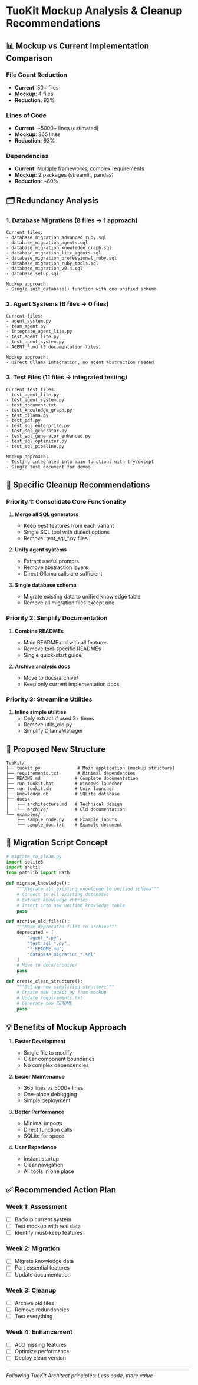 # TuoKit Mockup Analysis & Cleanup Recommendations

## 📊 Mockup vs Current Implementation Comparison

### File Count Reduction
- **Current**: 50+ files
- **Mockup**: 4 files
- **Reduction**: 92%

### Lines of Code
- **Current**: ~5000+ lines (estimated)
- **Mockup**: 365 lines
- **Reduction**: 93%

### Dependencies
- **Current**: Multiple frameworks, complex requirements
- **Mockup**: 2 packages (streamlit, pandas)
- **Reduction**: ~80%

## 🗂️ Redundancy Analysis

### 1. Database Migrations (8 files → 1 approach)
```
Current files:
- database_migration_advanced_ruby.sql
- database_migration_agents.sql
- database_migration_knowledge_graph.sql
- database_migration_lite_agents.sql
- database_migration_professional_ruby.sql
- database_migration_ruby_tools.sql
- database_migration_v0.4.sql
- database_setup.sql

Mockup approach:
- Single init_database() function with one unified schema
```

### 2. Agent Systems (6 files → 0 files)
```
Current files:
- agent_system.py
- team_agent.py
- integrate_agent_lite.py
- test_agent_lite.py
- test_agent_system.py
- AGENT_*.md (5 documentation files)

Mockup approach:
- Direct Ollama integration, no agent abstraction needed
```

### 3. Test Files (11 files → integrated testing)
```
Current test files:
- test_agent_lite.py
- test_agent_system.py
- test_document.txt
- test_knowledge_graph.py
- test_ollama.py
- test_pdf.py
- test_sql_enterprise.py
- test_sql_generator.py
- test_sql_generator_enhanced.py
- test_sql_optimizer.py
- test_sql_pipeline.py

Mockup approach:
- Testing integrated into main functions with try/except
- Single test document for demos
```
## 🎯 Specific Cleanup Recommendations

### Priority 1: Consolidate Core Functionality
1. **Merge all SQL generators**
   - Keep best features from each variant
   - Single SQL tool with dialect options
   - Remove: test_sql_*.py files

2. **Unify agent systems**
   - Extract useful prompts
   - Remove abstraction layers
   - Direct Ollama calls are sufficient

3. **Single database schema**
   - Migrate existing data to unified knowledge table
   - Remove all migration files except one

### Priority 2: Simplify Documentation
1. **Combine READMEs**
   - Main README.md with all features
   - Remove tool-specific READMEs
   - Single quick-start guide

2. **Archive analysis docs**
   - Move to docs/archive/
   - Keep only current implementation docs

### Priority 3: Streamline Utilities
1. **Inline simple utilities**
   - Only extract if used 3+ times
   - Remove utils_old.py
   - Simplify OllamaManager

## 📁 Proposed New Structure

```
TuoKit/
├── tuokit.py              # Main application (mockup structure)
├── requirements.txt       # Minimal dependencies
├── README.md             # Complete documentation
├── run_tuokit.bat        # Windows launcher
├── run_tuokit.sh         # Unix launcher
├── knowledge.db          # SQLite database
├── docs/
│   ├── architecture.md   # Technical design
│   └── archive/          # Old documentation
└── examples/
    ├── sample_code.py    # Example inputs
    └── sample_doc.txt    # Example document
```

## 🔧 Migration Script Concept

```python
# migrate_to_clean.py
import sqlite3
import shutil
from pathlib import Path

def migrate_knowledge():
    """Migrate all existing knowledge to unified schema"""
    # Connect to all existing databases
    # Extract knowledge entries
    # Insert into new unified knowledge table
    pass

def archive_old_files():
    """Move deprecated files to archive"""
    deprecated = [
        "agent_*.py",
        "test_sql_*.py", 
        "*_README.md",
        "database_migration_*.sql"
    ]
    # Move to docs/archive/
    pass

def create_clean_structure():
    """Set up new simplified structure"""
    # Create new tuokit.py from mockup
    # Update requirements.txt
    # Generate new README
    pass
```

## 💡 Benefits of Mockup Approach

1. **Faster Development**
   - Single file to modify
   - Clear component boundaries
   - No complex dependencies

2. **Easier Maintenance**
   - 365 lines vs 5000+ lines
   - One-place debugging
   - Simple deployment

3. **Better Performance**
   - Minimal imports
   - Direct function calls
   - SQLite for speed

4. **User Experience**
   - Instant startup
   - Clear navigation
   - All tools in one place

## ✅ Recommended Action Plan

### Week 1: Assessment
- [ ] Backup current system
- [ ] Test mockup with real data
- [ ] Identify must-keep features

### Week 2: Migration
- [ ] Migrate knowledge data
- [ ] Port essential features
- [ ] Update documentation

### Week 3: Cleanup
- [ ] Archive old files
- [ ] Remove redundancies
- [ ] Test everything

### Week 4: Enhancement
- [ ] Add missing features
- [ ] Optimize performance
- [ ] Deploy clean version

---

*Following TuoKit Architect principles: Less code, more value*